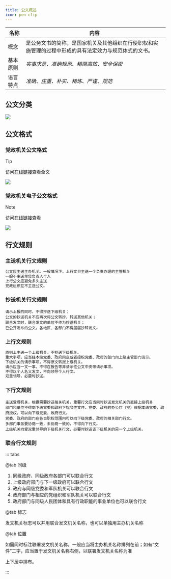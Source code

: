 ```yaml
---
title: 公文概述
icon: pen-clip
---
```


| 名称     | 内容                                                         |
| -------- | ------------------------------------------------------------ |
| 概念     | 是公务文书的简称，是国家机关及其他组织在行使职权和实施管理的过程中形成的具有法定效力与规范体式的文书。 |
| 基本原则 | *实事求是、准确规范、精简高效、安全保密*                     |
| 语言特点 | *准确、庄重、朴实、精炼、严谨、规范*                         |

## 公文分类

![](/common/%E5%85%AC%E6%96%87%E5%88%86%E7%B1%BB.png)

## 公文格式

### 党政机关公文格式

> [!tip]
>
> 访问[在线链接](https://openstd.samr.gov.cn/bzgk/gb/newGbInfo?hcno=F3CC9BEF482524C895FDA7A08BB4A70E)查看全文

![](/common/%E6%88%AA%E5%B1%8F2024-08-05%2018.20.57.png)

### 党政机关电子公文格式

> [!note]
>
> 访问[在线链接](https://openstd.samr.gov.cn/bzgk/gb/newGbInfo?hcno=C6B230010286DC79C84CF8EB72DE3F97)查看

![](/common/%E6%88%AA%E5%B1%8F2024-08-05%2018.21.50.png)

## 行文规则

### 主送机关行文规则

```ts
公文应主送主办机关。一般情况下，上行文只主送一个负责办理的主管机关
一般不主送单位负责人个人
上行公文应避免多头主送
党政组织互不主送公文。
```

### 抄送机关行文规则

```tex:line-numbers
请示上报的同时，不得抄送下级机关；
公文的抄送机关不应再次将公文转抄、转送其他机关；
联合发文时，联合发文的单位不作为抄送机关；
已公开发布的公文，各地区、各部门不得层层抄转发文。
```

### 上行文规则

```ts
原则上主送一个上级机关，不抄送下级机关。
重大事项，应当经本级党委、政府同意或者授权党委、政府的部门向上级主管部门请示。
下级机关的请示事项，不得原文转报上级机关。
请示应当一文一事。不得在报告等非请示性公文中夹带请示事项。
不得以个人名义发文，不向领导个人行文。
双重领导，必要时抄送。
```

### 下行文规则

```:line-numbers
主送受理机关，根据需要抄送相关机关。重要行文应当同时抄送发文机关的直接上级机关
部门和单位不得向下级党委和政府下指令性文件。党委、政府的办公厅（室）根据本级党委、政府授权，可以向下级党委、政府行文。
党委、政府的部门在各自职权范围内可以向下级党委、政府的相关部门行文。
多部门事务要协商一致，未协商一致的，不得向下行文。
上级机关向受双重领导的下级机关行文，必要时抄送该下级机关的另一个上级机关。
```

### 联合行文规则

::: tabs

@tab 同级

1. 同级政府、同级政府各部门可以联合行文
2. 上级政府部门与下一级政府可以联合行文
3. 政府与同级党委和军队机关可以联合行文
4. 政府部门与相应的党组织和军队机关可以联合行文
5. 政府部门与同级人民团体和具有行政职能的事业单位也可以联合行文

@tab 标志

发文机关标志可以并用联合发文机关名称，也可以单独用主办机关名称

@tab 位置

如需同时标注联署发文机关名称，一般应当将主办机关名称排列在前；如有“文件”二字，应当置于发文机关名称右侧，以联署发文机关名称为准

上下居中排布。

:::

